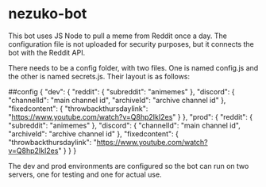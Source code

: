 # nezuko-bot
This bot uses JS Node to pull a meme from Reddit once a day. The configuration file is not uploaded for security purposes, but it connects the bot with the Reddit API. 

There needs to be a config folder, with two files. One is named config.js and the other is named secrets.js. Their layout is as follows:

##config
{
    "dev": {
        "reddit": {
            "subreddit": "animemes"
        },
        "discord": {
            "channelId": "main channel id",
            "archiveId": "archive channel id"
        },
        "fixedcontent": {
            "throwbackthursdaylink": "https://www.youtube.com/watch?v=Q8hp2IkI2es"
        }
    },
    "prod": {
        "reddit": {
            "subreddit": "animemes"
        },
        "discord": {
            "channelId": "main channel id",
            "archiveId": "archive channel id"
        },
        "fixedcontent": {
            "throwbackthursdaylink": "https://www.youtube.com/watch?v=Q8hp2IkI2es"
        }
    }
}

The dev and prod environments are configured so the bot can run on two servers, one for testing and one for actual use. 
